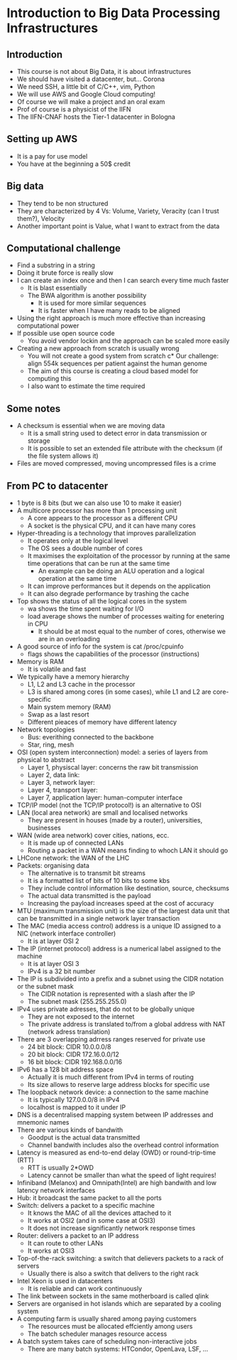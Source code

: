 # Introduction to Big Data Processing Infrastructures

## Introduction
* This course is not about Big Data, it is about infrastructures
* We should have visited a datacenter, but... Corona
* We need SSH, a little bit of C/C++, vim, Python
* We will use AWS and Google Cloud computing!
* Of course we will make a project and an oral exam
* Prof of course is a physicist of the IIFN
* The IIFN-CNAF hosts the Tier-1 datacenter in Bologna

## Setting up AWS
* It is a pay for use model
* You have at the beginning a 50\$ credit

## Big data
* They tend to be non structured
* They are characterized by 4 Vs: Volume, Variety, Veracity (can I trust them?), Velocity
* Another important point is Value, what I want to extract from the data

## Computational challenge
* Find a substring in a string
* Doing it brute force is really slow
* I can create an index once and then I can search every time much faster
	* It is blast essentially
	* The BWA algorithm is another possibility
		* It is used for more similar sequences
		* It is faster when I have many reads to be aligned
* Using the right approach is much more effective than increasing computational power
* If possible use open source code
	* You avoid vendor lockin and the approach can be scaled more easily
* Creating a new approach from scratch is usually wrong
	* You will not create a good system from scratch
 c* Our challenge: align 554k sequences per patient against the human genome
	* The aim of this course is creating a cloud based model for computing this
	* I also want to estimate the time required

## Some notes
* A checksum is essential when we are moving data
	* It is a small string used to detect error in data transmission or storage
	* It is possible to set an extended file attribute with the checksum (if the file system allows it)
* Files are moved compressed, moving uncompressed files is a crime

## From PC to datacenter
* 1 byte is 8 bits (but we can also use 10 to make it easier)
* A multicore processor has more than 1 processing unit
	* A core appears to the processor as a different CPU
	* A socket is the physical CPU, and it can have many cores
* Hyper-threading is a technology that improves parallelization
	* It operates only at the logical level
	* The OS sees a double number of cores
	* It maximises the exploitation of the processor by running at the same time operations that can be run at the same time
		* An example can be doing an ALU operation and a logical operation at the same time
	* It can improve performances but it depends on the application
	* It can also degrade performance by trashing the cache
* Top shows the status of all the logical cores in the system
	* wa shows the time spent waiting for I/O
	* load average shows the number of processes waiting for enetering in CPU
		* It should be at most equal to the number of cores, otherwise we are in an overloading
* A good source of info for the system is cat /proc/cpuinfo
	* flags shows the capabilities of the processor (instructions)
* Memory is RAM
	* It is volatile and fast
* We typically have a memory hierarchy
	* L1, L2 and L3 cache in the processor
	* L3 is shared among cores (in some cases), while L1 and L2 are core-specific
	* Main system memory (RAM)
	* Swap as a last resort
	* Different pieaces of memory have different latency
* Network topologies
	* Bus: everithing connected to the backbone
	* Star, ring, mesh
* OSI (open system interconnection) model: a series of layers from physical to abstract
	* Layer 1, physiscal layer: concerns the raw bit transmission
	* Layer 2, data link:
	* Layer 3, network layer:
	* Layer 4, transport layer:
	* Layer 7, application layer: human-computer interface
* TCP/IP model (not the TCP/IP protocol!) is an alternative to OSI
* LAN (local area network) are small and localised networks
	* They are present in houses (made by a router), universities, businesses
* WAN (wide area network) cover cities, nations, ecc.
	* It is made up of connected LANs
	* Routing a packet in a WAN means finding to whoch LAN it should go
* LHCone network: the WAN of the LHC
* Packets: organising data
	* The alternative is to transmit bit streams
	* It is a formatted list of bits of 10 bits to some kbs
	* They include control information like destination, source, checksums
	* The actual data transmitted is the payload
	* Increasing the payload increases speed at the cost of accuracy
* MTU (maximum transmission unit) is the size of the largest data unit that can be transmitted in a single network layer transaction
* The MAC (media access control) address is a unique ID assigned to a NIC (network interface controller)
	* It is at layer OSI 2
* The IP (internet protocol) address is a numerical label assigned to the machine
	* It is at layer OSI 3
	* IPv4 is a 32 bit number
* The IP is subdivided into a prefix and a subnet using the CIDR notation or the subnet mask
	* The CIDR notation is represented with a slash after the IP
	* The subnet mask (255.255.255.0)
* IPv4 uses private adresses, that do not to be globally unique
	* They are not exposed to the internet
	* The private address is translated to/from a global address with NAT (network adress translation)
* There are 3 overlapping adrress ranges reserved for private use
	* 24 bit block: CIDR 10.0.0.0/8
	* 20 bit block: CIDR 172.16.0.0/12
	* 16 bit block: CIDR 192.168.0.0/16
* IPv6 has a 128 bit address space
	* Actually it is much different from IPv4 in terms of routing
	* Its size allows to reserve large address blocks for specific use
* The loopback network device: a connection to the same machine
	* It is typically 127.0.0.0/8 in IPv4
	* localhost is mapped to it under IP
* DNS is a decentralised mapping system between IP addresses and mnemonic names 
* There are various kinds of bandwith
	* Goodput is the actual data transmitted
	* Channel bandwith includes also the overhead control information
* Latency is measured as end-to-end delay (OWD) or round-trip-time (RTT)
	* RTT is usually 2*OWD
	* Latency cannot be smaller than what the speed of light requires!
* Infiniband (Melanox) and Omnipath(Intel) are high bandwith and low latency network interfaces
* Hub: it broadcast the same packet to all the ports
* Switch: delivers a packet to a specific machine
	* It knows the MAC of all the devices attached to it 
	* It works at OSI2 (and in some case at OSI3)
	* It does not increase significantly network response times
* Router: delivers a packet to an IP address
	* It can route to other LANs
	* It works at OSI3
* Top-of-the-rack switching: a switch that delievers packets to a rack of servers
	* Usually there is also a switch that delivers to the right rack
* Intel Xeon is used in datacenters
	* It is reliable and can work continuously
* The link between sockets in the same motherboard is called qlink
* Servers are organised in hot islands which are separated by a cooling system
* A computing farm is usually shared among paying customers
	* The resources must be allocated effciently among users
	* The batch scheduler manages resource access
* A batch system takes care of scheduling non-interactive jobs
	* There are many batch systems: HTCondor, OpenLava, LSF, ...

